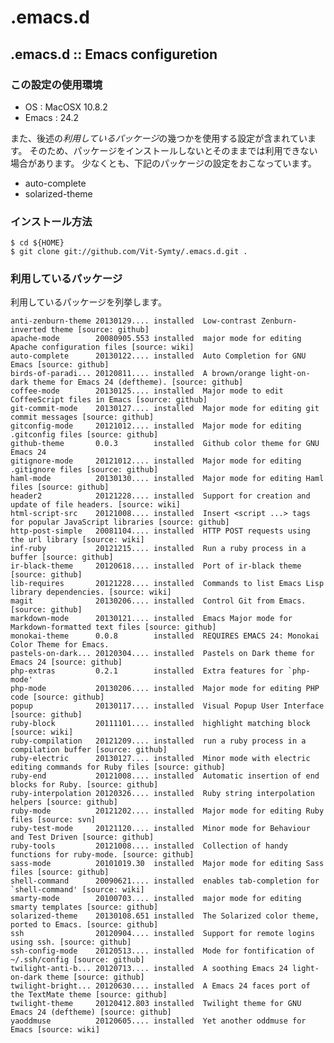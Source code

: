 .emacs.d
========

## .emacs.d :: Emacs configuretion

### この設定の使用環境

* OS : MacOSX 10.8.2
* Emacs : 24.2

また、後述の*利用しているパッケージ*の幾つかを使用する設定が含まれています。
そのため、パッケージをインストールしないとそのままでは利用できない場合があります。
少なくとも、下記のパッケージの設定をおこなっています。

* auto-complete
* solarized-theme

### インストール方法
    $ cd ${HOME}
    $ git clone git://github.com/Vit-Symty/.emacs.d.git .

### 利用しているパッケージ

利用しているパッケージを列挙します。

    anti-zenburn-theme 20130129.... installed  Low-contrast Zenburn-inverted theme [source: github]
    apache-mode        20080905.553 installed  major mode for editing Apache configuration files [source: wiki]
    auto-complete      20130122.... installed  Auto Completion for GNU Emacs [source: github]
    birds-of-paradi... 20120811.... installed  A brown/orange light-on-dark theme for Emacs 24 (deftheme). [source: github]
    coffee-mode        20130125.... installed  Major mode to edit CoffeeScript files in Emacs [source: github]
    git-commit-mode    20130127.... installed  Major mode for editing git commit messages [source: github]
    gitconfig-mode     20121012.... installed  Major mode for editing .gitconfig files [source: github]
    github-theme       0.0.3        installed  Github color theme for GNU Emacs 24
    gitignore-mode     20121012.... installed  Major mode for editing .gitignore files [source: github]
    haml-mode          20130130.... installed  Major mode for editing Haml files [source: github]
    header2            20121228.... installed  Support for creation and update of file headers. [source: wiki]
    html-script-src    20121008.... installed  Insert <script ...> tags for popular JavaScript libraries [source: github]
    http-post-simple   20081104.... installed  HTTP POST requests using the url library [source: wiki]
    inf-ruby           20121215.... installed  Run a ruby process in a buffer [source: github]
    ir-black-theme     20120618.... installed  Port of ir-black theme [source: github]
    lib-requires       20121228.... installed  Commands to list Emacs Lisp library dependencies. [source: wiki]
    magit              20130206.... installed  Control Git from Emacs. [source: github]
    markdown-mode      20130121.... installed  Emacs Major mode for Markdown-formatted text files [source: github]
    monokai-theme      0.0.8        installed  REQUIRES EMACS 24: Monokai Color Theme for Emacs.
    pastels-on-dark... 20120304.... installed  Pastels on Dark theme for Emacs 24 [source: github]
    php-extras         0.2.1        installed  Extra features for `php-mode'
    php-mode           20130206.... installed  Major mode for editing PHP code [source: github]
    popup              20130117.... installed  Visual Popup User Interface [source: github]
    ruby-block         20111101.... installed  highlight matching block [source: wiki]
    ruby-compilation   20121209.... installed  run a ruby process in a compilation buffer [source: github]
    ruby-electric      20130127.... installed  Minor mode with electric editing commands for Ruby files [source: github]
    ruby-end           20121008.... installed  Automatic insertion of end blocks for Ruby. [source: github]
    ruby-interpolation 20120326.... installed  Ruby string interpolation helpers [source: github]
    ruby-mode          20121202.... installed  Major mode for editing Ruby files [source: svn]
    ruby-test-mode     20121120.... installed  Minor mode for Behaviour and Test Driven [source: github]
    ruby-tools         20121008.... installed  Collection of handy functions for ruby-mode. [source: github]
    sass-mode          20101019.30  installed  Major mode for editing Sass files [source: github]
    shell-command      20090621.... installed  enables tab-completion for `shell-command' [source: wiki]
    smarty-mode        20100703.... installed  major mode for editing smarty templates [source: github]
    solarized-theme    20130108.651 installed  The Solarized color theme, ported to Emacs. [source: github]
    ssh                20120904.... installed  Support for remote logins using ssh. [source: github]
    ssh-config-mode    20120513.... installed  Mode for fontification of ~/.ssh/config [source: github]
    twilight-anti-b... 20120713.... installed  A soothing Emacs 24 light-on-dark theme [source: github]
    twilight-bright... 20120630.... installed  A Emacs 24 faces port of the TextMate theme [source: github]
    twilight-theme     20120412.803 installed  Twilight theme for GNU Emacs 24 (deftheme) [source: github]
    yaoddmuse          20120605.... installed  Yet another oddmuse for Emacs [source: wiki]


